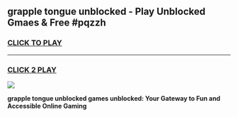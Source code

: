 
## grapple tongue unblocked - Play Unblocked Gmaes & Free #pqzzh
<h3>
<a href="https://news.freeplayer.one?title=grapple_tongue_unblocked&ref=24F">CLICK TO PLAY</a></h3>
<hr>

<h3>
<a href="https://news.freeplayer.one?title=grapple_tongue_unblocked&ref=24F">CLICK 2 PLAY</a>
  
</h3>

<a href="https://news.freeplayer.one?title=grapple_tongue_unblocked&ref=24F/"><img src="https://clearcache.store/games.png"></a>


**grapple tongue unblocked games unblocked: Your Gateway to Fun and Accessible Online Gaming**
